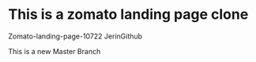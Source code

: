 # This is a zomato landing page clone

Zomato-landing-page-10722
JerinGithub

This is a new Master Branch